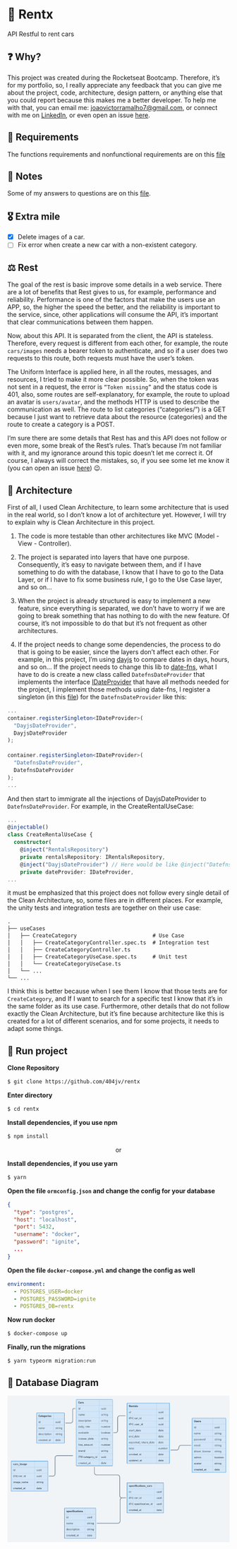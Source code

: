 # 🚗 Rentx
API Restful to rent cars


## ❓ Why?
This project was created during the Rocketseat Bootcamp. Therefore, it’s for my portfolio, so, I really appreciate any feedback that you can give me about the project, code, architecture, design pattern, or anything else that you could report because this makes me a better developer. To help me with that, you can email me: [joaovictorramalho7@gmail.com](mailto:joaovictorramalho7@gmail.com), or connect with me on [LinkedIn](https://www.linkedin.com/in/404jv/), or even open an issue [here](https://github.com/404jv/rentx/issues/new).

## 🔧 Requirements
The functions requirements and nonfunctional requirements are on this [file](func.md)

## 📃 Notes
Some of my answers to questions are on this [file](caderno.md).

## 🎖 Extra mile
- [X] Delete images of a car.
- [ ] Fix error when create a new car with a non-existent category.

## ⚖ Rest
The goal of the rest is basic improve some details in a web service. There are a lot of benefits that Rest gives to us, for example, performance and reliability. Performance is one of the factors that make the users use an APP, so, the higher the speed the better, and the reliability is important to the service, since, other applications will consume the API, it’s important that clear communications between them happen.

Now, about this API. It is separated from the client, the API is stateless. Therefore, every request is different from each other, for example, the route `cars/images` needs a bearer token to authenticate, and so if a user does two requests to this route, both requests must have the user’s token. 

The Uniform Interface is applied here, in all the routes, messages, and resources, I tried to make it more clear possible. So, when the token was not sent in a request, the error is `“Token missing”` and the status code is 401, also, some routes are self-explanatory, for example, the route to upload an avatar is `users/avatar`, and the methods HTTP is used to describe the communication as well. The route to list categories (“categories/”) is a GET because I just want to retrieve data about the resource (categories) and the route to create a category is a POST. 

I’m sure there are some details that Rest has and this API does not follow or even more, some break of the Rest’s rules. That’s because I’m not familiar with it, and my ignorance around this topic doesn’t let me correct it. Of course, I always will correct the mistakes, so, if you see some let me know it (you can open an issue [here](https://github.com/404jv/rentx/issues/new)) 😉.

## 🔨 Architecture
First of all, I used Clean Architecture, to learn some architecture that is used in the real world, so I don’t know a lot of architecture yet. However, I will try to explain why is Clean Architecture in this project.

1. The code is more testable than other architectures like MVC (Model - View - Controller).

2. The project is separated into layers that have one purpose. Consequently, it’s easy to navigate between them, and if I have something to do with the database, I know that I have to go to the Data Layer, or if I have to fix some business rule, I go to the Use Case layer, and so on…

3. When the project is already structured is easy to implement a new feature, since everything is separated, we don’t have to worry if we are going to break something that has nothing to do with the new feature. Of course, it’s not impossible to do that but it’s not frequent as other architectures.

4. If the project needs to change some dependencies, the process to do that is going to be easier, since the layers don’t affect each other. For example, in this project, I’m using [dayjs](src/shared/container/providers/DateProvider/implementations/DayjsDateProvider.ts) to compare dates in days, hours, and so on… If the project needs to change this lib to [date-fns](https://github.com/date-fns/date-fns), what I have to do is create a new class called `DatefnsDateProvider` that implements the interface [IDateProvider](src/shared/container/providers/DateProvider/IDateProvider.ts) that have all methods needed for the project, I implement those methods using date-fns, I register a singleton (in this [file](src/shared/container/providers/index.ts)) for the `DatefnsDateProvider` like this: 

```ts
...
container.registerSingleton<IDateProvider>(
  "DayjsDateProvider",
  DayjsDateProvider
);

container.registerSingleton<IDateProvider>(
  "DatefnsDateProvider",
  DatefnsDateProvider
);
...
```

And then start to immigrate all the injections of DayjsDateProvider to `DatefnsDateProvider`. For example, in the CreateRentalUseCase:

```typescript
...
@injectable()
class CreateRentalUseCase {
  constructor(
    @inject("RentalsRepository")
    private rentalsRepository: IRentalsRepository,
    @inject("DayjsDateProvider") // Here would be like @inject("DatefnsDateProvider")
    private dateProvider: IDateProvider,
...
```
it must be emphasized that this project does not follow every single detail of the Clean Architecture, so, some files are in different places. For example, the unity tests and integration tests are together on their use case:

    .
    ├── useCases
    │   ├── CreateCategory                        # Use Case
    │   │   ├── CreateCategoryController.spec.ts  # Integration test
    │   │   ├── CreateCategoryController.ts
    │   │   ├── CreateCategoryUseCase.spec.ts     # Unit test
    │   │   └── CreateCategoryUseCase.ts
    │   └── ... 
    └── ...

I think this is better because when I see them I know that those tests are for `CreateCategory`, and If I want to search for a specific test I know that it’s in the same folder as its use case. Furthermore, other details that do not follow exactly the Clean Architecture, but it’s fine because architecture like this is created for a lot of different scenarios, and for some projects, it needs to adapt some things.

## 🚀 Run project

**Clone Repository**
```bash
$ git clone https://github.com/404jv/rentx
```

**Enter directory**
```bash
$ cd rentx
```

**Install dependencies, if you use npm**
```bash
$ npm install
```

<p align="center">or<p>

**Install dependencies, if you use yarn**
```bash
$ yarn
```

**Open the file `ormconfig.json` and change the config for your database**
```json
{
  "type": "postgres",
  "host": "localhost",
  "port": 5432,
  "username": "docker",
  "password": "ignite",
  ...
}
```
**Open the file `docker-compose.yml` and change the config as well**
```yml
environment:
  - POSTGRES_USER=docker
  - POSTGRES_PASSWORD=ignite
  - POSTGRES_DB=rentx
```

**Now run docker**
```bash
$ docker-compose up
```

**Finally, run the migrations**
```
$ yarn typeorm migration:run
```

## 🔷 Database Diagram
<img src="public/diagram.png" />
